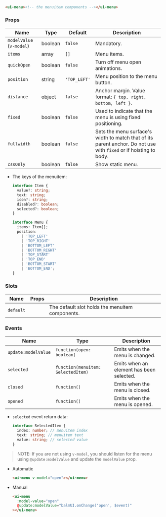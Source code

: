 ```html
<ui-menu><!-- the menuitem components --></ui-menu>
```

### Props

| Name                     | Type    | Default      | Description                                                                                                       |
| ------------------------ | ------- | ------------ | ----------------------------------------------------------------------------------------------------------------- |
| `modelValue` (`v-model`) | boolean | `false`      | Mandatory.                                                                                                        |
| `items`                  | array   | `[]`         | Menu items.                                                                                                       |
| `quickOpen`              | boolean | `false`      | Turn off menu open animations.                                                                                    |
| `position`               | string  | `'TOP_LEFT'` | Menu position to the menu button.                                                                                 |
| `distance`               | object  | `false`      | Anchor margin. Value format: `{ top, right, bottom, left }`.                                                      |
| `fixed`                  | boolean | `false`      | Used to indicate that the menu is using fixed positioning.                                                        |
| `fullwidth`              | boolean | `false`      | Sets the menu surface's width to match that of its parent anchor. Do not use with `fixed` or if hoisting to body. |
| `cssOnly`                | boolean | `false`      | Show static menu.                                                                                                 |

- The keys of the menuitem:

  ```ts
  interface Item {
    value?: string;
    text: string;
    icon?: string;
    disabled?: boolean;
    selected?: boolean;
  }

  interface Menu {
    items: Item[];
    position:
      | 'TOP_LEFT'
      | 'TOP_RIGHT'
      | 'BOTTOM_LEFT'
      | 'BOTTOM_RIGHT'
      | 'TOP_START'
      | 'TOP_END'
      | 'BOTTOM_START'
      | 'BOTTOM_END';
  }
  ```

### Slots

| Name      | Props | Description                                     |
| --------- | ----- | ----------------------------------------------- |
| `default` |       | The default slot holds the menuitem components. |

### Events

| Name                | Type                               | Description                              |
| ------------------- | ---------------------------------- | ---------------------------------------- |
| `update:modelValue` | `function(open: boolean)`          | Emits when the menu is changed.          |
| `selected`          | `function(menuitem: SelectedItem)` | Emits when an element has been selected. |
| `closed`            | `function()`                       | Emits when the menu is closed.           |
| `opened`            | `function()`                       | Emits when the menu is opened.           |

- `selected` event return data:

  ```ts
  interface SelectedItem {
    index: number; // menuitem index
    text: string; // menuitem text
    value: string; // selected value
  }
  ```

> NOTE: If you are not using `v-model`, you should listen for the menu using `@update:modelValue` and update the `modelValue` prop.

- Automatic

  ```html
  <ui-menu v-model="open"></ui-menu>
  ```

- Manual

  ```html
  <ui-menu
    :model-value="open"
    @update:modelValue="balmUI.onChange('open', $event)"
  ></ui-menu>
  ```

